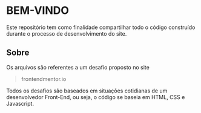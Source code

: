 # BEM-VINDO

Este repositório tem como finalidade compartilhar todo o código construído durante o processo de desenvolvimento do site.

## Sobre

Os arquivos são referentes a um desafio proposto no site

> frontendmentor.io

Todos os desafios são baseados em situações cotidianas de um desenvolvedor Front-End, ou seja, o código se baseia em HTML, CSS e Javascript.
